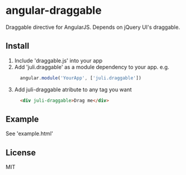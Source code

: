 # angular-draggable
Draggable directive for AngularJS. Depends on jQuery UI's draggable.

## Install
1.  Include 'draggable.js' into your app
2.  Add 'juli.draggable' as a module dependency to your app.
    e.g.
    ```js
      angular.module('YourApp', ['juli.draggable'])
    ```
3.  Add juli-draggable atribute to any tag you want
    ```html
      <div juli-draggable>Drag me</div>
    ```

## Example
See 'example.html'

## License
MIT
